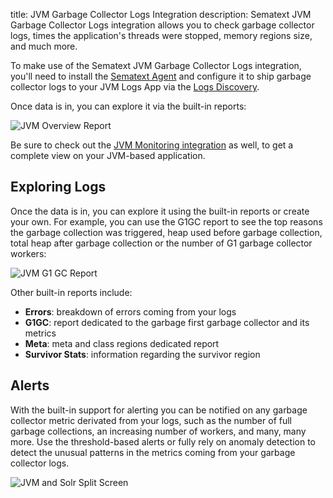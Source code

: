 title: JVM Garbage Collector Logs Integration
description: Sematext JVM Garbage Collector Logs integration allows you to check garbage collector logs, times the application's threads were stopped, memory regions size, and much more.

To make use of the Sematext JVM Garbage Collector Logs integration, you'll need to install the [Sematext Agent](../agents/sematext-agent/index.md) and configure it to ship garbage collector logs to your JVM Logs App via the [Logs Discovery](../logs/discovery/intro.md). 

Once data is in, you can explore it via the built-in reports: 

<img
  class="content-modal-image"
  alt="JVM Overview Report"
  src="../../images/agents/jvm_logs_overview.png"
  title="JVM Overview Report"
/>

Be sure to check out the [JVM Monitoring integration](./jvm.md) as well, to get a complete view on your JVM-based application. 

## Exploring Logs

Once the data is in, you can explore it using the built-in reports or create your own. For example, you can use the G1GC report to see the top reasons the garbage collection was triggered, heap used before garbage collection, total heap after garbage collection or the number of G1 garbage collector workers:

<img
  class="content-modal-image"
  alt="JVM G1 GC Report"
  src="../../images/agents/jvm_logs_g1gc.png"
  title="JVM G1 GC Report"
/>

Other built-in reports include:

- **Errors**: breakdown of errors coming from your logs
- **G1GC**: report dedicated to the garbage first garbage collector and its metrics 
- **Meta**: meta and class regions dedicated report
- **Survivor Stats**: information regarding the survivor region

## Alerts 

With the built-in support for alerting you can be notified on any garbage collector metric derivated from your logs, such as the number of full garbage collections, an increasing number of workers, and many, many more. Use the threshold-based alerts or fully rely on anomaly detection to detect the unusual patterns in the metrics coming from your garbage collector logs.

<img
  class="content-modal-image"
  alt="JVM and Solr Split Screen"
  src="../../images/agents/jvm_logs_split.png"
  title="JVM and Solr Split Screen"
/>

